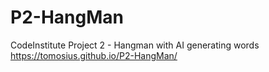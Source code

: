 # P2-HangMan
CodeInstitute Project 2 - Hangman with AI generating words
https://tomosius.github.io/P2-HangMan/
